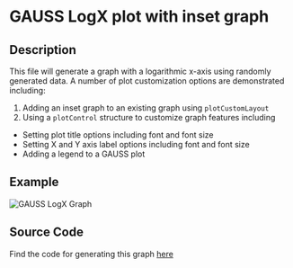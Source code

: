 # GAUSS LogX plot with inset graph

## Description
This file will generate a graph with a logarithmic x-axis using randomly generated data. A number of plot customization options are demonstrated including:
1. Adding an inset graph to an existing graph using `plotCustomLayout`
3. Using a `plotControl` structure to customize graph features including
  *  Setting plot title options including font and font size
  *  Setting X and Y axis label options including font and font size
  *  Adding a legend to a GAUSS plot

## Example
![GAUSS LogX Graph](https://github.com/ec78/gauss-plot-library/blob/master/images/logx_with_inset.jpeg)

## Source Code
Find the code for generating this graph [here](https://github.com/ec78/gauss-plot-library/blob/master/src/logx_with_inset.gss)
